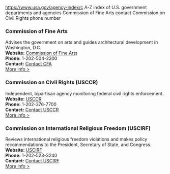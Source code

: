 

https://www.usa.gov/agency-index/c
A-Z index of U.S. government departments and agencies
Commission of Fine Arts contact
Commission on Civil Rights phone number

### Commission of Fine Arts  
Advises the government on arts and guides architectural development in Washington, D.C.  
**Website:** [Commission of Fine Arts](http://www.cfa.gov/)  
**Phone:** 1-202-504-2200  
**Contact:** [Contact CFA](https://www.cfa.gov/contact-us)  
[More info >](https://www.usa.gov/agencies/u-s-commission-of-fine-arts)  

### Commission on Civil Rights (USCCR)  
Independent, bipartisan agency monitoring federal civil rights enforcement.  
**Website:** [USCCR](http://www.usccr.gov)  
**Phone:** 1-202-376-7700  
**Contact:** [Contact USCCR](https://www.usccr.gov/contact/offices)  
[More info >](https://www.usa.gov/agencies/commission-on-civil-rights)  

### Commission on International Religious Freedom (USCIRF)  
Reviews international religious freedom violations and makes policy recommendations to the President, Secretary of State, and Congress.  
**Website:** [USCIRF](http://www.uscirf.gov/)  
**Phone:** 1-202-523-3240  
**Contact:** [Contact USCIRF](http://www.uscirf.gov/about-uscirf/contact-us)  
[More info >](https://www.usa.gov/agencies/u-s-commission-on-international-religious-freedom)
